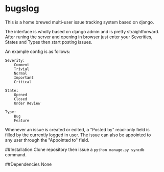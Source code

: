 # bugslog
This is a home brewed multi-user issue tracking system based on django.

The interface is wholly based on django admin and is pretty straightforward. After runing the server and opening in browser just enter your Severities, States and Types then start posting issues.

An example config is as follows:

	Severity:
		Comment
		Trivial
		Normal
		Important
		Critical
		
	State:
		Opened
		Closed
		Under Review
		
	Type:
		Bug
		Feature
		
Whenever an issue is created or edited, a "Posted by" read-only field is filled by the currently logged in user. The issue can also be appointed to any user through the "Appointed to" field.

##Installation
Clone repository then issue a `python manage.py syncdb` command.

##Dependencies
None
